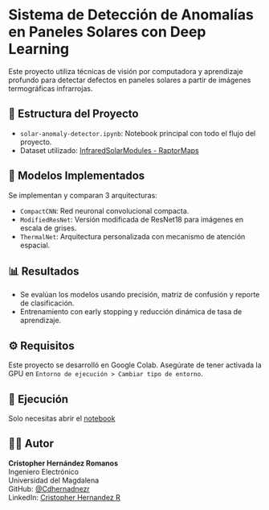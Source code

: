 # Sistema de Detección de Anomalías en Paneles Solares con Deep Learning

Este proyecto utiliza técnicas de visión por computadora y aprendizaje profundo para detectar defectos en paneles solares a partir de imágenes termográficas infrarrojas.

## 📁 Estructura del Proyecto

- `solar-anomaly-detector.ipynb`: Notebook principal con todo el flujo del proyecto.
- Dataset utilizado: [InfraredSolarModules - RaptorMaps](https://github.com/RaptorMaps/InfraredSolarModules)

## 🧠 Modelos Implementados

Se implementan y comparan 3 arquitecturas:

- `CompactCNN`: Red neuronal convolucional compacta.
- `ModifiedResNet`: Versión modificada de ResNet18 para imágenes en escala de grises.
- `ThermalNet`: Arquitectura personalizada con mecanismo de atención espacial.

## 📊 Resultados

- Se evalúan los modelos usando precisión, matriz de confusión y reporte de clasificación.
- Entrenamiento con early stopping y reducción dinámica de tasa de aprendizaje.

## ⚙️ Requisitos

Este proyecto se desarrolló en Google Colab. Asegúrate de tener activada la GPU en `Entorno de ejecución > Cambiar tipo de entorno`.

## 📌 Ejecución
Solo necesitas abrir el [notebook](https://github.com/Cdhernadnezr/solar-anomaly-detector/blob/main/solar-anomaly-detector.ipynb)

## 👨‍💻 Autor

**Cristopher Hernández Romanos**  
Ingeniero Electrónico  
Universidad del Magdalena  
GitHub: [@Cdhernadnezr](https://github.com/Cdhernadnezr)  
LinkedIn: [Cristopher Hernandez R](https://linkedin.com/in/cristopherhr) 


